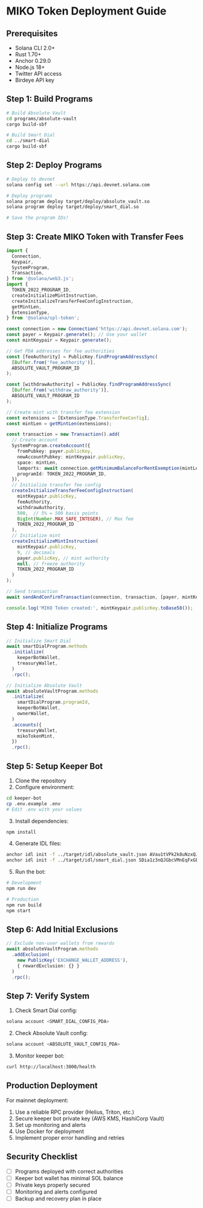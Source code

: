 # MIKO Token Deployment Guide

## Prerequisites

- Solana CLI 2.0+
- Rust 1.70+
- Anchor 0.29.0
- Node.js 18+
- Twitter API access
- Birdeye API key

## Step 1: Build Programs

```bash
# Build Absolute Vault
cd programs/absolute-vault
cargo build-sbf

# Build Smart Dial
cd ../smart-dial
cargo build-sbf
```

## Step 2: Deploy Programs

```bash
# Deploy to devnet
solana config set --url https://api.devnet.solana.com

# Deploy programs
solana program deploy target/deploy/absolute_vault.so
solana program deploy target/deploy/smart_dial.so

# Save the program IDs!
```

## Step 3: Create MIKO Token with Transfer Fees

```typescript
import { 
  Connection, 
  Keypair, 
  SystemProgram,
  Transaction,
} from '@solana/web3.js';
import {
  TOKEN_2022_PROGRAM_ID,
  createInitializeMintInstruction,
  createInitializeTransferFeeConfigInstruction,
  getMintLen,
  ExtensionType,
} from '@solana/spl-token';

const connection = new Connection('https://api.devnet.solana.com');
const payer = Keypair.generate(); // Use your wallet
const mintKeypair = Keypair.generate();

// Get PDA addresses for fee authorities
const [feeAuthority] = PublicKey.findProgramAddressSync(
  [Buffer.from('fee_authority')],
  ABSOLUTE_VAULT_PROGRAM_ID
);

const [withdrawAuthority] = PublicKey.findProgramAddressSync(
  [Buffer.from('withdraw_authority')],
  ABSOLUTE_VAULT_PROGRAM_ID
);

// Create mint with transfer fee extension
const extensions = [ExtensionType.TransferFeeConfig];
const mintLen = getMintLen(extensions);

const transaction = new Transaction().add(
  // Create account
  SystemProgram.createAccount({
    fromPubkey: payer.publicKey,
    newAccountPubkey: mintKeypair.publicKey,
    space: mintLen,
    lamports: await connection.getMinimumBalanceForRentExemption(mintLen),
    programId: TOKEN_2022_PROGRAM_ID,
  }),
  // Initialize transfer fee config
  createInitializeTransferFeeConfigInstruction(
    mintKeypair.publicKey,
    feeAuthority,
    withdrawAuthority,
    500,  // 5% = 500 basis points
    BigInt(Number.MAX_SAFE_INTEGER), // Max fee
    TOKEN_2022_PROGRAM_ID
  ),
  // Initialize mint
  createInitializeMintInstruction(
    mintKeypair.publicKey,
    9, // decimals
    payer.publicKey, // mint authority
    null, // freeze authority
    TOKEN_2022_PROGRAM_ID
  )
);

// Send transaction
await sendAndConfirmTransaction(connection, transaction, [payer, mintKeypair]);

console.log('MIKO Token created:', mintKeypair.publicKey.toBase58());
```

## Step 4: Initialize Programs

```typescript
// Initialize Smart Dial
await smartDialProgram.methods
  .initialize(
    keeperBotWallet,
    treasuryWallet,
  )
  .rpc();

// Initialize Absolute Vault
await absoluteVaultProgram.methods
  .initialize(
    smartDialProgram.programId,
    keeperBotWallet,
    ownerWallet,
  )
  .accounts({
    treasuryWallet,
    mikoTokenMint,
  })
  .rpc();
```

## Step 5: Setup Keeper Bot

1. Clone the repository
2. Configure environment:

```bash
cd keeper-bot
cp .env.example .env
# Edit .env with your values
```

3. Install dependencies:

```bash
npm install
```

4. Generate IDL files:

```bash
anchor idl init -f ../target/idl/absolute_vault.json AVau1tVPk2k8uNzxQJbCqZUWhFbmcDQ4ejZvvYPfxJZG
anchor idl init -f ../target/idl/smart_dial.json SDia1z3nQJGbcVMnEqFxGEUH5WMCWsUruKFMQkwvjLn
```

5. Run the bot:

```bash
# Development
npm run dev

# Production
npm run build
npm start
```

## Step 6: Add Initial Exclusions

```typescript
// Exclude non-user wallets from rewards
await absoluteVaultProgram.methods
  .addExclusion(
    new PublicKey('EXCHANGE_WALLET_ADDRESS'),
    { rewardExclusion: {} }
  )
  .rpc();
```

## Step 7: Verify System

1. Check Smart Dial config:
```bash
solana account <SMART_DIAL_CONFIG_PDA>
```

2. Check Absolute Vault config:
```bash
solana account <ABSOLUTE_VAULT_CONFIG_PDA>
```

3. Monitor keeper bot:
```bash
curl http://localhost:3000/health
```

## Production Deployment

For mainnet deployment:

1. Use a reliable RPC provider (Helius, Triton, etc.)
2. Secure keeper bot private key (AWS KMS, HashiCorp Vault)
3. Set up monitoring and alerts
4. Use Docker for deployment
5. Implement proper error handling and retries

## Security Checklist

- [ ] Programs deployed with correct authorities
- [ ] Keeper bot wallet has minimal SOL balance
- [ ] Private keys properly secured
- [ ] Monitoring and alerts configured
- [ ] Backup and recovery plan in place